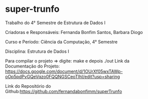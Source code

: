 # super-trunfo
Trabalho do 4° Semestre de Estrutura de Dados I

Criadoras e Responsáveis: Fernanda Bonfim Santos, Barbara Diogo

Curso e Período: Ciência da Computação, 4° Semestre

Disciplina: Estrutura de Dados I

Para compilar o projeto => digite: make e depois ./out
Link da Documentação do Projeto: https://docs.google.com/document/d/1OUrXf05wxTAWp-oOp5pdPvGQeVqzo0FQQNGSCeoTIhI/edit?usp=sharing

Link do Repositório do Github:https://github.com/fernandabonfimm/superTrunfo